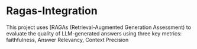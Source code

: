 # Ragas-Integration
This project uses [RAGAs (Retrieval-Augmented Generation Assessment) to evaluate the quality of LLM-generated answers using three key metrics: faithfulness, Answer Relevancy, Context Precision
